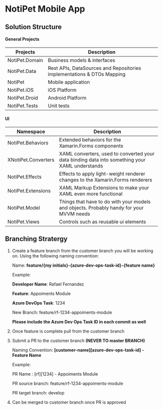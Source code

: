 # NotiPet Mobile App



## Solution Structure

#### General Projects

| Projects                     | Description       | 
| ---------------------------  |-------------| 
| NotiPet.Domain               | Business models & interfaces | 
| NotiPet.Data                 | Rest APIs, DataSources and Repositories implementations & DTOs Mapping | 
| NotiPet                      | Mobile application | 
| NotiPet.iOS                  | iOS Platform  | 
| NotiPet.Droid                | Android Platform | 
| NotiPet.Tests                | Unit tests |

#### UI 

| Namespace | Description |
|--------------|--------------|
| NotiPet.Behaviors | Extended behaviors for the Xamarin.Forms components |
| XNotiPet.Converters | XAML converters, used to converted your data binding data into something your XAML understands |
| NotiPet.Effects | Effects to apply light-weight renderer changes to the Xamarin.Forms renderers |
| NotiPet.Extensions | XAML Markup Extensions to make your XAML even more functional |
| NotiPet.Model | Things that have to do with your models and objects. Probably handy for your MVVM needs |
| NotiPet.Views | Controls such as reusable ui elements |

## Branching Stratergy

1) Create a feature branch from the customer branch you will be working on. Using the following naming convention:

      Name: **feature/{my initials}-{azure-dev-ops-task-id}-{feature name}**

      Example:

      **Developer Name**: Rafael Fernandez
            
      **Feature**: Appoiments Module
      
      **Azure DevOps Task**: 1234

      New Branch: feature/rf-1234-appoiments-module
      
      **Please include the Azure Dev Ops Task ID in each commit as well**

2) Once feature is complete pull from the customer branch

3) Submit a PR to the customer branch **(NEVER TO master BRANCH)**
      
      Naming Convention: **[customer-name][azure-dev-ops-task-id] - Feature Name**
      
      Example:
      
      PR Name : [rf][1234] - Appoiments Module

      PR source branch: feature/rf-1234-appoiments-module
      
      PR target branch: develop

3) Can be merged to customer branch once PR is approved

